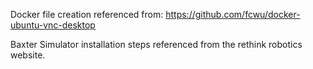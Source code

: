 Docker file creation referenced from:
https://github.com/fcwu/docker-ubuntu-vnc-desktop

Baxter Simulator installation steps referenced from the rethink robotics website.
